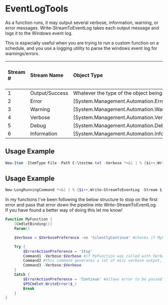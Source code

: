 # EventLogTools
As a function runs, it may output several verbose, information, warning, or error messages. 
Write-StreamToEventLog takes each output message and logs it to the Windows event log.

This is especially useful when you are trying to run a custom function on a schedule, 
and you use a logging utility to parse the windows event log for warnings/errors.

| Stream # | Stream Name    | Object Type                                      | Resulting Windows Event Entry Type |
|:---------|:---------------|:-------------------------------------------------|:-----------------------------------|
| 1        | Output/Success | Whatever the type of the object being output is  | Information                        | 
| 2        | Error          | [System.Management.Automation.ErrorRecord]       | Error                              |
| 3        | Warning        | [System.Management.Automation.WarningRecord]     | Warning                            |
| 4        | Verbose        | [System.Management.Automation.VerboseRecord]     | Information                        |
| 5        | Debug          | [System.Management.Automation.DebugRecord]       | Information                        |
| 6        | Information    | [System.Management.Automation.InformationRecord] | Information                        |

## Usage Example
```powershell
New-Item -ItemType File -Path C:\testme.txt -Verbose *>&1 | % {$i++;Write-StreamToEventLog -Stream $_ -ID $i -Logname 'Application' -Source 'Powershell'}
```

## Usage Example
```powershell
New-LongRunningCommand *>&1 | % {$i++;Write-StreamToEventLog -Stream $_ -ID $i -Logname 'Application' -Source 'Powershell'}
```

In my functions I've been following the below structure to stop on the first error and pass that error down the pipeline into Write-StreamToEventLog.  
If you have found a better way of doing this let me know!

```powershell
Function MyFunction {
    [CmdletBinding()]
    Param()

    $Verbose = $VerbosePreference -ne 'SilentlyContinue' #checks if MyFunction was called with Verbose switch

    Try {
        $ErrorActionPreference = 'Stop'
        Command1 -Verbose:$Verbose #if MyFunction was called with Verbose switch, we want verbose output from this as well
        Command2 #this command generates a lot of misc verbose output, so we exclude it.
        Command3 -Verbose:$Verbose
    }
    Catch {
        $ErrorActionPreference = 'Continue' #allows error to be passed down the pipeline
        $PSCmdlet.WriteError($_)
        Break
    }
}
```